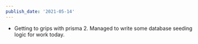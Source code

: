 ```yaml
---
publish_date: '2021-05-14'
---
```


- Getting to grips with prisma 2. Managed to write some database seeding logic for work today.
